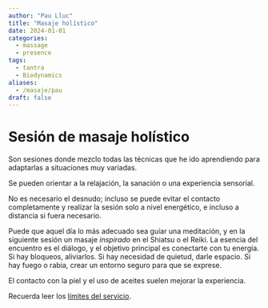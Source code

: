 ```yaml
---
author: "Pau Lluc"
title: "Masaje holístico"
date: 2024-01-01
categories:
  - massage
  - presence
tags: 
  - tantra
  - Biodynamics
aliases:
  - /masaje/pau
draft: false
---
```

# Sesión de masaje holístico  

Son sesiones donde mezclo todas las técnicas que he ido aprendiendo para adaptarlas a situaciones muy variadas.  

Se pueden orientar a la relajación, la sanación o una experiencia sensorial.  

No es necesario el desnudo; incluso se puede evitar el contacto completamente y realizar la sesión solo a nivel energético, e incluso a distancia si fuera necesario.  

Puede que aquel día lo más adecuado sea guiar una meditación, y en la siguiente sesión un masaje _inspirado_ en el Shiatsu o el Reiki. La esencia del encuentro es el diálogo, y el objetivo principal es conectarte con tu energía. Si hay bloqueos, aliviarlos. Si hay necesidad de quietud, darle espacio. Si hay fuego o rabia, crear un entorno seguro para que se exprese.  

El contacto con la piel y el uso de aceites suelen mejorar la experiencia.  

Recuerda leer los [límites del servicio](../prices/#límites-del-servicio).  
